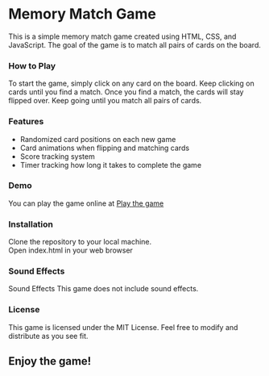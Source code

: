 <h1>Memory Match Game</h1>
This is a simple memory match game created using HTML, CSS, and JavaScript. The goal of the game is to match all pairs of cards on the board.

<h3>How to Play</h3>
To start the game, simply click on any card on the board. Keep clicking on cards until you find a match. Once you find a match, the cards will stay flipped over. Keep going until you match all pairs of cards.

<h3>Features</h3>
<ul>
  <li>Randomized card positions on each new game</li>
  <li>Card animations when flipping and matching cards</li>
  <li>Score tracking system</li>
  <li>Timer tracking how long it takes to complete the game</li>
</ul>

<h3>Demo</h3>
You can play the game online at <a href="https://memory-match-game-praneeth.netlify.app/" target="_blank">Play the game</a>

<h3>Installation</h3>
Clone the repository to your local machine.<br />
Open index.html in your web browser

<h3>Sound Effects</h3>
Sound Effects
This game does not include sound effects.

<h3>License</h3>

This game is licensed under the MIT License. Feel free to modify and distribute as you see fit.

<h2>Enjoy the game!</h2>
